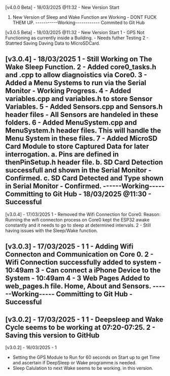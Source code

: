[v4.0.0 Beta] - 18/03/2025 @11:32 - New Version Start
1. New Version of Sleep and Wake Function are Working - DONT FUCK THEM UP.
-----------Working------------
Commited to Git Hub

[v3.0.5 Beta] - 18/03/2025 @11:32 - New Version Start
1 - GPS Not Functioning as currently inside a Building. - Needs futher Testing
2 - Statrted Saving Daving Data to MicroSDCard.

[v3.0.4] - 18/03/2025
1 - Still Working on The Wake Sleep Function.
2 - Added core0_tasks.h and .cpp to allow diagnoistics via Core0.
3 - Added a Menu Systems to run via the Serial Monitor - Working Progress.
4 - Added variables.cpp and variables.h to store Sensor Variables.
5 - Added Sensors.cpp and Sensors.h header files - All Sensors are handeled in these folders.
6 - Added MenuSystem.cpp and MenuSystem.h header files. This will handle the Menu System in these files.
7 - Added MicroSD Card Module to store Captured Data for later interrogation.
    a. Pins are defined in thenPinSetup.h header file.
    b. SD Card Detection successfull and shown in the Serial Monitor - Confirmed.
    c. SD Card Detected and Type shown in Serial Monitor - Confirmed.
------Working----- Committing to Git Hub - 18/03/2025 @11:30 - Successful
-------------------------

[v3.0.4] - 17/03/2025
1 - Removed the Wifi Connection for Core0.
    Reason: Running the wifi connecton process on Core0 kept the ESP32 awake constantly and it needs to go to sleep at determined intervals.
2 - Still having issues with the Sleep/Wake function.


[v3.0.3] - 17/03/2025 - 1
1 - Adding Wifi Connecton and Communication on Core 0.
2 - Wifi Connection successfully added to system - 10:49am
3 - Can connect a iPhone Device to the System - 10:49am
4 - 3 Web Pages Added to web_pages.h file. Home, About and Sensors.
------Working----- Committing to Git Hub - Successful
-------------------------
[v3.0.2] - 17/03/2025 - 1
1 - Deepsleep and Wake Cycle seems to be working at 07:20-07:25.
2 - Saving this version to GitHub
-------------------------
[v3.0.2] - 16/03/2025 - 1
- Setting the GPS Module to Run for 60 seconds on Start up to get Time and ascertain if DeepSleep or Wake programme is needed.
- Sleep Calulation to next Wake seems to be working. in this version.